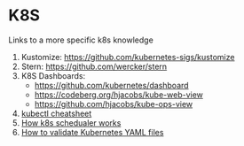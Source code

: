 # K8S
Links to a more specific k8s knowledge

1. Kustomize: https://github.com/kubernetes-sigs/kustomize
1. Stern: https://github.com/wercker/stern
1. K8S Dashboards:
   - https://github.com/kubernetes/dashboard
   - https://codeberg.org/hjacobs/kube-web-view
   - https://github.com/hjacobs/kube-ops-view
1. [kubectl cheatsheet](https://kubernetes.io/docs/reference/kubectl/cheatsheet/)
1. [How k8s schedualer works](https://opensource.com/article/20/11/kubernetes-scheduler)
1. [How to validate Kubernetes YAML files](https://itnext.io/how-to-validate-kubernetes-yaml-files-9a17b9a30f08)
